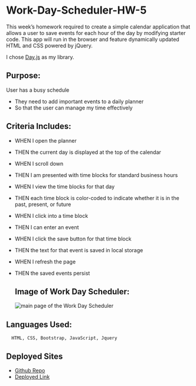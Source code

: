 # Work-Day-Scheduler-HW-5

This week’s homework required to create a simple calendar application that allows a user to save events for each hour of the day by modifying starter code. This app will run in the browser and feature dynamically updated HTML and CSS powered by jQuery.

I chose [Day.js](https://day.js.org/) as my library.


## Purpose: ##

User has a busy schedule
* They need to add important events to a daily planner
* So that the user can manage my time effectively

## Criteria Includes: ##

* WHEN I open the planner
* THEN the current day is displayed at the top of the calendar
* WHEN I scroll down
* THEN I am presented with time blocks for standard business hours
* WHEN I view the time blocks for that day
* THEN each time block is color-coded to indicate whether it is in the past, present, or future
* WHEN I click into a time block
* THEN I can enter an event
* WHEN I click the save button for that time block
* THEN the text for that event is saved in local storage
* WHEN I refresh the page
* THEN the saved events persist

  
  ## Image of Work Day Scheduler: ##
  
  ![main page of the Work Day Scheduler ](Images/password-generator-img.png)
  
  
 ## Languages Used: ##
  
      HTML, CSS, Bootstrap, JavaScript, Jquery 
      
 ## Deployed Sites ##
* [Github Repo]()
* [Deployed Link]()



